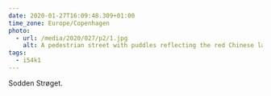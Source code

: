 ```yaml
---
date: 2020-01-27T16:09:48.309+01:00
time_zone: Europe/Copenhagen
photo:
  - url: /media/2020/027/p2/1.jpg
    alt: A pedestrian street with puddles reflecting the red Chinese lanterns hung overhead.
tags:
  - i54k1
---
```


Sodden Strøget.
